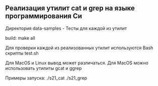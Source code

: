 ## Реализация утилит cat и grep на языке программирования Си

Директория data-samples - Тесты для каждой из утилит

build: make all

Для проверки каждой из реализованных утилит используются Bash скрипты test.sh

Для MacOS и Linux вывод может различаться. Для MacOS можно использовать утилиты gcat и ggrep

Примеры запуска:
./s21_cat <filename>
./s21_grep <substring> <filename>
